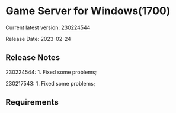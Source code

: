 Game Server for Windows(1700)
===============
Current latest version: [230224544](https://github.com/amusegame/v1700/releases/download/230224544/v1700-230224544.github.7z)

Release Date: 2023-02-24

Release Notes
-----------------------------------
230224544:
	1. Fixed some problems;

230217543:
	1. Fixed some problems; 


Requirements
-----------------------------------
